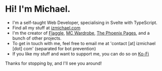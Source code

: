 # Hi! I'm Michael.

- I'm a self-taught Web Developer, specialising in Svelte with TypeScript.
- Find all my stuff at [izmichael.com](https://izmichael.com)
- I'm the creator of [Flaggle](https://flaggle.izmichael.com/), [MC Wardrobe](https://mc-wardrobe.izmichael.com/), [The Phoenix Pages](https://phoenix-pages.izmichael.com/), and a bunch of other projects.
- To get in touch with me, feel free to email me at 'contact [at] izmichael [dot] com' (separated for bot prevention)
- If you like my stuff and want to support me, you can do so on [Ko-Fi](https://ko-fi.com/izmichael)

Thanks for stopping by, and I'll see you around!
